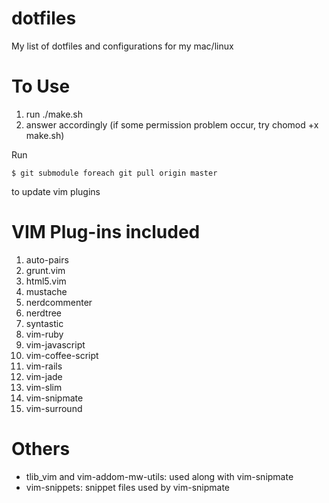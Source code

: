 # dotfiles

My list of dotfiles and configurations for my mac/linux


# To Use

1. run ./make.sh
2. answer accordingly
(if some permission problem occur, try chomod +x make.sh)

Run

    $ git submodule foreach git pull origin master

to update vim plugins


# VIM Plug-ins included

1. auto-pairs
2. grunt.vim
3. html5.vim
4. mustache
5. nerdcommenter
6. nerdtree
7. syntastic
8. vim-ruby
9. vim-javascript
10. vim-coffee-script
11. vim-rails
12. vim-jade
13. vim-slim
14. vim-snipmate
15. vim-surround


# Others

- tlib_vim and vim-addom-mw-utils: used along with vim-snipmate
- vim-snippets: snippet files used by vim-snipmate

